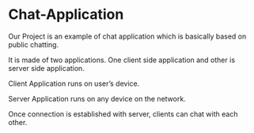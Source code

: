 # Chat-Application
Our Project is an example of chat application which is basically based on public chatting.

It is made of two applications. One client side application and other is server side application.

Client Application runs on user’s device.

Server Application runs on any device on the network.

Once connection is established with server, clients can chat with each other.
